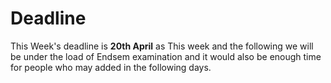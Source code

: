 
# Deadline
This Week's deadline is **20th April** as This week and the following we will be under the load of Endsem examination and it would also be enough time for people who may added in the following days. 
